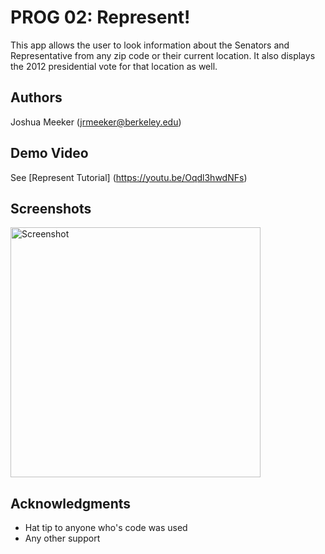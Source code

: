 # PROG 02: Represent!

This app allows the user to look information about the Senators and Representative from any zip code or their current location. It also displays the 2012 presidential vote for that location as well.

## Authors

Joshua Meeker ([jrmeeker@berkeley.edu](mailto:jrmeeker@berkeley.edu))

## Demo Video

See [Represent Tutorial] (https://youtu.be/Oqdl3hwdNFs)

## Screenshots

<img src="screenshots/main.png" height="400" alt="Screenshot"/>

## Acknowledgments

* Hat tip to anyone who's code was used
* Any other support
